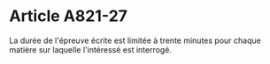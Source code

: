 # Article A821-27

La durée de l'épreuve écrite est limitée à trente minutes pour chaque matière sur laquelle l'intéressé est interrogé.
